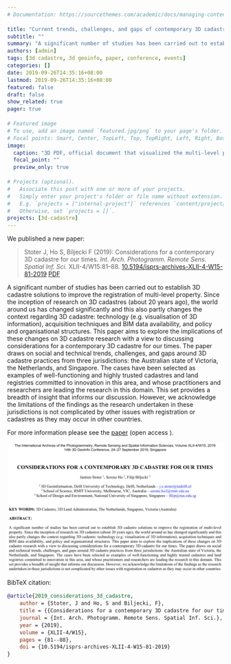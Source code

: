 ```yaml
---
# Documentation: https://sourcethemes.com/academic/docs/managing-content/

title: "Current trends, challenges, and gaps of contemporary 3D cadastre"
subtitle: ""
summary: "A significant number of studies has been carried out to establish 3D cadastre solutions to improve the registration of multi-level property"
authors: [admin]
tags: [3d cadastre, 3d geoinfo, paper, conference, events]
categories: []
date: 2019-09-26T14:35:16+08:00
lastmod: 2019-09-26T14:35:16+08:00
featured: false
draft: false
show_related: true
pager: true

# Featured image
# To use, add an image named `featured.jpg/png` to your page's folder.
# Focal points: Smart, Center, TopLeft, Top, TopRight, Left, Right, BottomLeft, Bottom, BottomRight.
image:
  caption: "3D PDF, official document that visualized the multi-level property rights in 3D (case Delft Station) (Stoter et al., 2017)"
  focal_point: ""
  preview_only: true

# Projects (optional).
#   Associate this post with one or more of your projects.
#   Simply enter your project's folder or file name without extension.
#   E.g. `projects = ["internal-project"]` references `content/project/deep-learning/index.md`.
#   Otherwise, set `projects = []`.
projects: [3d-cadastre]
---
```


We published a new paper:

> Stoter J, Ho S, Biljecki F (2019): Considerations for a contemporary 3D cadastre for our times. _Int. Arch. Photogramm. Remote Sens. Spatial Inf. Sci._ XLII-4/W15:81–88. [<i class="ai ai-doi-square ai"></i> 10.5194/isprs-archives-XLII-4-W15-81-2019](https://doi.org/10.5194/isprs-archives-XLII-4-W15-81-2019) [<i class="far fa-file-pdf"></i> PDF](/publication/2019-considerations-3-d-cadastre/2019-considerations-3-d-cadastre.pdf) <i class="ai ai-open-access-square ai"></i>

A significant number of studies has been carried out to establish 3D cadastre solutions to improve the registration of multi-level property. Since the inception of research on 3D cadastres (about 20 years ago), the world around us has changed significantly and this also partly changes the context regarding 3D cadastre: technology (e.g. visualisation of 3D information), acquisition techniques and BIM data availability, and policy and organisational structures. This paper aims to explore the implications of these changes on 3D cadastre research with a view to discussing considerations for a contemporary 3D cadastre for our times. The paper draws on social and technical trends, challenges, and gaps around 3D cadastre practices from three jurisdictions: the Australian state of Victoria, the Netherlands, and Singapore. The cases have been selected as examples of well-functioning and highly trusted cadastres and land registries committed to innovation in this area, and whose practitioners and researchers are leading the research in this domain. This set provides a breadth of insight that informs our discussion. However, we acknowledge the limitations of the findings as the research undertaken in these jurisdictions is not complicated by other issues with registration or cadastres as they may occur in other countries.

For more information please see the [paper](/publication/2019-considerations-3-d-cadastre/) (open access <i class="ai ai-open-access-square ai"></i>).

[![](page-one.png)](/publication/2019-considerations-3-d-cadastre/)


BibTeX citation:
```bibtex
@article{2019_considerations_3d_cadastre,
    author = {Stoter, J and Ho, S and Biljecki, F},
    title = {{Considerations for a contemporary 3D cadastre for our times}},
    journal = {Int. Arch. Photogramm. Remote Sens. Spatial Inf. Sci.},
    year = {2019},
    volume = {XLII-4/W15},
    pages = {81--88},
    doi = {10.5194/isprs-archives-XLII-4-W15-81-2019}
}
```
